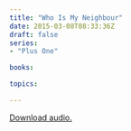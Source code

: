 ```yaml
---
title: "Who Is My Neighbour"
date: 2015-03-08T08:33:36Z
draft: false
series:
- "Plus One"

books:

topics:

---
```

[Download audio.](https://s3-eu-west-1.amazonaws.com/highwaychurch/messages/2015_03/2015-03-08_WhoIsMyNeighbour.mp3)